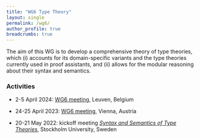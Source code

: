 ```yaml
---
title: "WG6 Type Theory"
layout: single
permalink: /wg6/
author_profile: true
breadcrumbs: true
---
```


The aim of this WG is to develop a comprehensive theory of type theories, which
(i) accounts for its domain-specific variants and the type theories currently
used in proof assistants, and (ii) allows for the modular reasoning about their
syntax and semantics.

### Activities

- 2-5 April 2024: [WG6 meeting](../wg6-leuven), Leuven, Belgium

- 24-25 April 2023: [WG6 meeting](../wg6-vienna), Vienna, Austria

- 20-21 May 2022: kickoff meeting [*Syntax and Semantics of Type Theories*](/wg6-kickoff-stockholm), Stockholm University, Sweden
